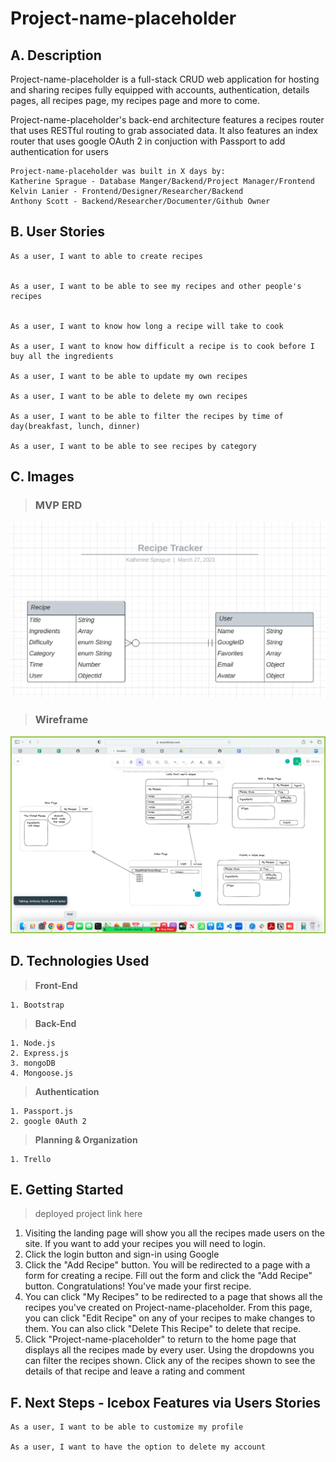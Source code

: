# Project-name-placeholder
## A. Description
Project-name-placeholder is a full-stack CRUD web application for hosting and sharing recipes fully equipped with accounts, authentication, details pages, all recipes page, my recipes page and more to come.

Project-name-placeholder's back-end architecture features a recipes router that uses RESTful routing to grab associated data. It also features an index router that uses google OAuth 2 in conjuction with Passport to add authentication for users

    Project-name-placeholder was built in X days by:
    Katherine Sprague - Database Manger/Backend/Project Manager/Frontend
    Kelvin Lanier - Frontend/Designer/Researcher/Backend
    Anthony Scott - Backend/Researcher/Documenter/Github Owner


## B. User Stories
    As a user, I want to able to create recipes  
  

    As a user, I want to be able to see my recipes and other people's recipes  
  
  
    As a user, I want to know how long a recipe will take to cook  

    As a user, I want to know how difficult a recipe is to cook before I buy all the ingredients  

    As a user, I want to be able to update my own recipes  

    As a user, I want to be able to delete my own recipes  

    As a user, I want to be able to filter the recipes by time of day(breakfast, lunch, dinner)  

    As a user, I want to be able to see recipes by category

## C. Images
>### MVP ERD

![MVP ERD](/public/images/MVP-ERD.png)

>###  Wireframe

![Wireframe](public/images/Wireframe.png)


## D. Technologies Used
> **Front-End**  

    1. Bootstrap

> **Back-End**  

    1. Node.js
    2. Express.js
    3. mongoDB
    4. Mongoose.js

> **Authentication**  

    1. Passport.js
    2. google 0Auth 2

> **Planning & Organization**  

    1. Trello

## E. Getting Started
> deployed project link here

1. Visiting the landing page will show you all the recipes made users on the site. If you want to add your recipes you will need to login.
2. Click the login button and sign-in using Google
3. Click the "Add Recipe" button. You will be redirected to a page with a form for creating a recipe. Fill out the form and click the "Add Recipe" button. Congratulations! You've made your first recipe.
4. You can click "My Recipes" to be redirected to a page that shows all the recipes you've created on Project-name-placeholder. From this page, you can click "Edit Recipe" on any of your recipes to make changes to them. You can also click "Delete This Recipe" to delete that recipe.
5. Click "Project-name-placeholder" to return to the home page that displays all the recipes made by every user. Using the dropdowns you can filter the recipes shown. Click any of the recipes shown to see the details of that recipe and leave a rating and comment

## F. Next Steps - Icebox Features via Users Stories
    As a user, I want to be able to customize my profile

    As a user, I want to have the option to delete my account
 
